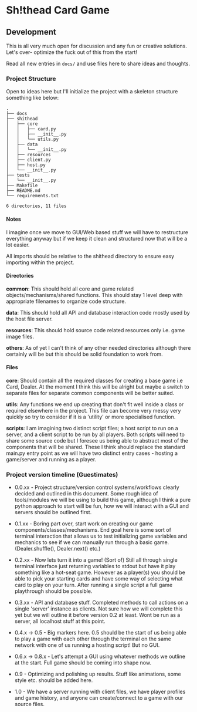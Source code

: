 # Sh!thead Card Game

## Development

This is all very much open for discussion and any fun or creative solutions. Let's over- optimize the fuck out of this from the start!

Read all new entries in `docs/` and use files here to share ideas and thoughts.

### Project Structure

Open to ideas here but I'll initialize the project with a skeleton structure something like below:

    .
    ├── docs
    ├── shithead
    │   ├── core
    │   │   ├── card.py
    │   │   ├── __init__.py
    │   │   └── utils.py
    │   ├── data
    │   │   └── __init__.py
    │   ├── resources
    │   ├── client.py
    │   ├── host.py
    │   └── __init__.py
    ├── tests
    │   └── __init__.py
    ├── Makefile
    ├── README.md
    └── requirements.txt

    6 directories, 11 files

#### Notes

I imagine once we move to GUI/Web based stuff we will have to restructure everything anyway but if we keep it clean and structured now that will be a lot easier.

All imports should be relative to the shithead directory to ensure easy importing within the project.

#### Directories

__common__: This should hold all core and game related objects/mechanisms/shared functions. This should stay 1 level deep with appropriate filenames to organize code structure.

__data__: This should hold all API and database interaction code mostly used by the host file server.

__resources__: This should hold source code related resources only i.e. game image files.

__others__: As of yet I can't think of any other needed directories although there certainly will be but this should be solid foundation to work from.

#### Files

__core__: Should contain all the required classes for creating a base game i.e Card, Dealer. At the moment I think this will be alright but maybe a switch to separate files for separate common components will be better suited.

__utils__: Any functions we end up creating that don't fit well inside a class or required elsewhere in the project. This file can become very messy very quickly so try to consider if it is a 'utility' or more specialised function.

__scripts__: I am imagining two distinct script files; a host script to run on a server, and a client script to be run by all players. Both scripts will need to share some source code but I foresee us being able to abstract most of the components that will be shared. These I think should replace the standard main.py entry point as we will have two distinct entry cases - hosting a game/server and running as a player.


### Project version timeline (Guestimates)
 * 0.0.xx - Project structure/version control systems/workflows clearly decided and outlined in this document. Some rough idea of tools/modules we will be using to build this game, although I think a pure python approach to start will be fun, how we will interact with a GUI and servers should be outlined first.

 * 0.1.xx - Boring part over, start work on creating our game components/classes/mechanisms. End goal here is some sort of terminal interaction that allows us to test initializing game variables and mechanics to see if we can manually run through a basic game. (Dealer.shuffle(), Dealer.next() etc.)

 * 0.2.xx - Now lets turn it into a game! (Sort of) Still all through single terminal interface just returning variables to stdout but have it play something like a hot-seat game. However as a player(s) you should be able to pick your starting cards and have some way of selecting what card to play on your turn. After running a single script a full game playthrough should be possible.

 * 0.3.xx - API and database stuff. Completed methods to call actions on a single 'server' instance as clients. Not sure how we will complete this yet but we will outline it before version 0.2 at least. Wont be run as a server, all localhost stuff at this point.

 * 0.4.x -> 0.5 - Big markers here. 0.5 should be the start of us being able to play a game with each other through the terminal on the same network with one of us running a hosting script! But no GUI.

 * 0.6.x -> 0.8.x - Let's attempt a GUI using whatever methods we outline at the start. Full game should be coming into shape now.

 * 0.9 - Optimizing and polishing up results. Stuff like animations, some style etc. should be added here.

 * 1.0 - We have a server running with client files, we have player profiles and game history, and anyone can create/connect to a game with our source files.
